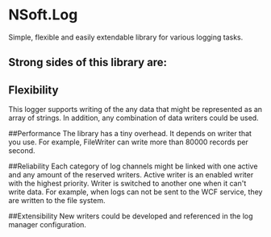 NSoft.Log
=========

Simple, flexible and easily extendable library for various logging tasks.

## Strong sides of this library are:
## Flexibility
This logger supports writing of the any data that might be represented as an array of strings. In addition, any combination of data writers could be used.

##Performance
The library has a tiny overhead. It depends on writer that you use. For example, FileWriter can write more than 80000 records per second.

##Reliability
Each category of log channels might be linked with one active and any amount of the reserved writers. Active writer is an enabled writer with the highest priority. Writer is switched to another one when it can't write data. For example, when logs can not be sent to the WCF service, they are written to the file system.

##Extensibility
New writers could be developed and referenced in the log manager configuration.
